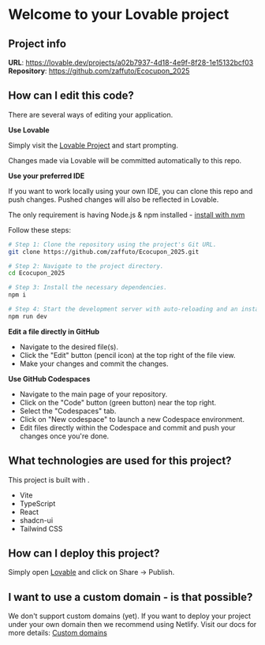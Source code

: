 # Welcome to your Lovable project

## Project info

**URL**: https://lovable.dev/projects/a02b7937-4d18-4e9f-8f28-1e15132bcf03
**Repository**: https://github.com/zaffuto/Ecocupon_2025

## How can I edit this code?

There are several ways of editing your application.

**Use Lovable**

Simply visit the [Lovable Project](https://lovable.dev/projects/a02b7937-4d18-4e9f-8f28-1e15132bcf03) and start prompting.

Changes made via Lovable will be committed automatically to this repo.

**Use your preferred IDE**

If you want to work locally using your own IDE, you can clone this repo and push changes. Pushed changes will also be reflected in Lovable.

The only requirement is having Node.js & npm installed - [install with nvm](https://github.com/nvm-sh/nvm#installing-and-updating)

Follow these steps:

```sh
# Step 1: Clone the repository using the project's Git URL.
git clone https://github.com/zaffuto/Ecocupon_2025.git

# Step 2: Navigate to the project directory.
cd Ecocupon_2025

# Step 3: Install the necessary dependencies.
npm i

# Step 4: Start the development server with auto-reloading and an instant preview.
npm run dev
```

**Edit a file directly in GitHub**

- Navigate to the desired file(s).
- Click the "Edit" button (pencil icon) at the top right of the file view.
- Make your changes and commit the changes.

**Use GitHub Codespaces**

- Navigate to the main page of your repository.
- Click on the "Code" button (green button) near the top right.
- Select the "Codespaces" tab.
- Click on "New codespace" to launch a new Codespace environment.
- Edit files directly within the Codespace and commit and push your changes once you're done.

## What technologies are used for this project?

This project is built with .

- Vite
- TypeScript
- React
- shadcn-ui
- Tailwind CSS

## How can I deploy this project?

Simply open [Lovable](https://lovable.dev/projects/a02b7937-4d18-4e9f-8f28-1e15132bcf03) and click on Share -> Publish.

## I want to use a custom domain - is that possible?

We don't support custom domains (yet). If you want to deploy your project under your own domain then we recommend using Netlify. Visit our docs for more details: [Custom domains](https://docs.lovable.dev/tips-tricks/custom-domain/)
